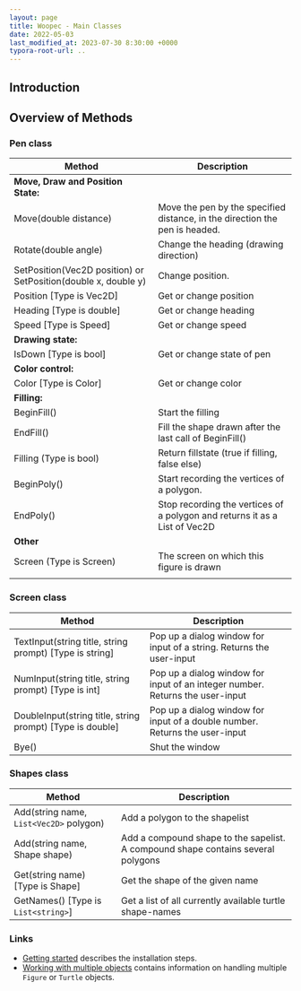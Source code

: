 ```yaml
---
layout: page
title: Woopec - Main Classes
date: 2022-05-03
last_modified_at: 2023-07-30 8:30:00 +0000
typora-root-url: ..
---
```



## Introduction

## Overview of Methods

### Pen class

| Method                                                       | Description                                                  |
| ------------------------------------------------------------ | ------------------------------------------------------------ |
| **Move, Draw and Position State:**                           |                                                              |
| Move(double distance)                                        | Move the pen by the specified distance, in the direction the pen is headed. |
| Rotate(double angle)                                         | Change the heading (drawing direction)                       |
| SetPosition(Vec2D position) or SetPosition(double x, double y) | Change position.                                             |
| Position [Type is Vec2D]                                     | Get or change position                                       |
| Heading [Type is double]                                     | Get or change heading                                        |
| Speed [Type is Speed]                                        | Get or change speed                                          |
| **Drawing state:**                                           |                                                              |
| IsDown [Type is bool]                                        | Get or change state of pen                                   |
| **Color control:**                                           |                                                              |
| Color [Type is Color]                                        | Get or change color                                          |
| **Filling:**                                                 |                                                              |
| BeginFill()                                                  | Start the filling                                            |
| EndFill()                                                    | Fill the shape drawn after the last call of BeginFill()      |
| Filling (Type is bool)                                       | Return fillstate (true if filling, false else)               |
| BeginPoly()                                                  | Start recording the vertices of a polygon.                   |
| EndPoly()                                                    | Stop recording the vertices of a polygon and returns it as a List of Vec2D |
| **Other**                                                    |                                                              |
| Screen (Type is Screen)                                      | The screen on which this figure is drawn                     |
|                                                              |                                                              |

### Screen class

| Method                                                  | Description                                                  |
| ------------------------------------------------------- | ------------------------------------------------------------ |
| TextInput(string title, string prompt) [Type is string] | Pop up a dialog window for input of a string. Returns the user-input |
| NumInput(string title, string prompt) [Type is int]     | Pop up a dialog window for input of an integer number. Returns the user-input |
| DoubleInput(string title, string prompt) [Type is double] | Pop up a dialog window for input of a double number. Returns the user-input |
| Bye()                                                   | Shut the window |

### Shapes  class

| Method                                  | Description                                                  |
| --------------------------------------- | ------------------------------------------------------------ |
| Add(string name, `List<Vec2D>` polygon) | Add a polygon to the shapelist                               |
| Add(string name, Shape shape)           | Add a compound shape to the sapelist. A compound shape contains several polygons |
| Get(string name) [Type is Shape]        | Get the shape of the given name                              |
| GetNames() [Type is `List<string>`]     | Get a list of all currently available turtle shape-names     |



### Links

* [Getting started](GettingStarted.html) describes the installation steps.
* [Working with multiple objects](MultipleTurtles.html) contains information on handling multiple `Figure` or `Turtle` objects.
